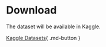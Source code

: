 # Download

The dataset will be available in Kaggle.

[Kaggle Datasets](https://www.kaggle.com/datasets){ .md-button }